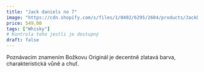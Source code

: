 ```yaml
---
title: "Jack daniels no 7"
image: "https://cdn.shopify.com/s/files/1/0492/6295/2604/products/JackDanielsNo7_400x.png?v=1614902489"
price: 549,00
tags: ["Whisky"] 
# Kontrola toho jestli je dostupný
draft: false
---
```


Poznávacím znamením Božkovu Originál je decentně zlatavá barva, charakteristická vůně a chuť.